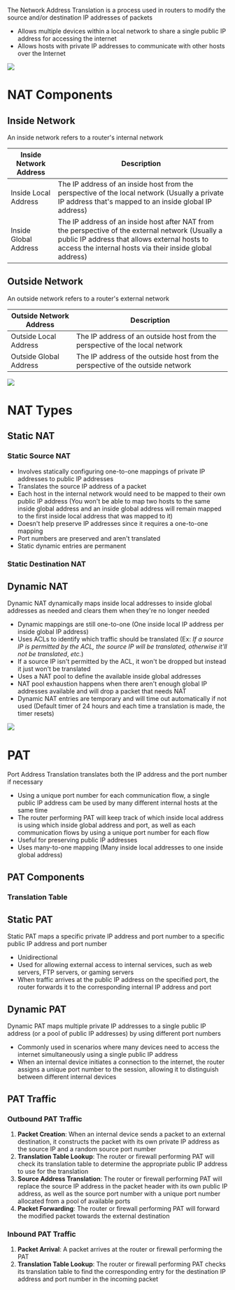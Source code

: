 The Network Address Translation is a process used in routers to modify the source and/or destination IP addresses of packets

* Allows multiple devices within a local network to share a single public IP address for accessing the internet
* Allows hosts with private IP addresses to communicate with other hosts over the Internet

![](https://github.com/JonmarCorpuz/SecondBrain/blob/main/Assets/Whitespace.png)

# NAT Components

## Inside Network

An inside network refers to a router's internal network

| Inside Network Address | Description | 
| --- | --- |
| Inside Local Address | The IP address of an inside host from the perspective of the local network (Usually a private IP address that's mapped to an inside global IP address) |
| Inside Global Address | The IP address of an inside host after NAT from the perspective of the external network (Usually a public IP address that allows external hosts to access the internal hosts via their inside global address) |

## Outside Network

An outside network refers to a router's external network

| Outside Network Address | Description |
| --- | --- |
| Outside Local Address | The IP address of an outside host from the perspective of the local network |
| Outside Global Address | The IP address of the outside host from the perspective of the outside network |

![](https://github.com/JonmarCorpuz/SecondBrain/blob/main/Assets/Whitespace.png)

# NAT Types

## Static NAT

### Static Source NAT

* Involves statically configuring one-to-one mappings of private IP addresses to public IP addresses
* Translates the source IP address of a packet
* Each host in the internal network would need to be mapped to their own public IP address (You won't be able to map two hosts to the same inside global address and an inside global address will remain mapped to the first inside local address that was mapped to it)
* Doesn't help preserve IP addresses since it requires a one-to-one mapping
* Port numbers are preserved and aren't translated
* Static dynamic entries are permanent

### Static Destination NAT

## Dynamic NAT

Dynamic NAT dynamically maps inside local addresses to inside global addresses as needed and clears them when they're no longer needed

* Dynamic mappings are still one-to-one (One inside local IP address per inside global IP address)
* Uses ACLs to identify which traffic should be translated (Ex: *If a source IP is permitted by the ACL, the source IP will be translated, otherwise it'll not be translated*, *etc.*)
* If a source IP isn't permitted by the ACL, it won't be dropped but instead it just won't be translated
* Uses a NAT pool to define the available inside global addresses
* NAT pool exhaustion happens when there aren't enough global IP addresses available and will drop a packet that needs NAT
* Dynamic NAT entries are temporary and will time out automatically if not used (Default timer of 24 hours and each time a translation is made, the timer resets)

![](https://github.com/JonmarCorpuz/SecondBrain/blob/main/Assets/Whitespace.png)

# PAT

Port Address Translation translates both the IP address and the port number if necessary

* Using a unique port number for each communication flow, a single public IP address cam be used by many different internal hosts at the same time
* The router performing PAT will keep track of which inside local address is using which inside global address and port, as well as each communication flows by using a unique port number for each flow
* Useful for preserving public IP addresses
* Uses many-to-one mapping (Many inside local addresses to one inside global address)

## PAT Components

### Translation Table

## Static PAT

Static PAT maps a specific private IP address and port number to a specific public IP address and port number

* Unidirectional
* Used for allowing external access to internal services, such as web servers, FTP servers, or gaming servers
* When traffic arrives at the public IP address on the specified port, the router forwards it to the corresponding internal IP address and port

## Dynamic PAT

Dynamic PAT maps multiple private IP addresses to a single public IP address (or a pool of public IP addresses) by using different port numbers

* Commonly used in scenarios where many devices need to access the internet simultaneously using a single public IP address
* When an internal device initiates a connection to the internet, the router assigns a unique port number to the session, allowing it to distinguish between different internal devices

## PAT Traffic

### Outbound PAT Traffic

1. **Packet Creation**: When an internal device sends a packet to an external destination, it constructs the packet with its own private IP address as the source IP and a random source port number
2. **Translation Table Lookup**: The router or firewall performing PAT will check its translation table to determine the appropriate public IP address to use for the translation
3. **Source Address Translation**: The router or firewall performing PAT will replace the source IP address in the packet header with its own public IP address, as well as the source port number with a unique port number allocated from a pool of available ports
4. **Packet Forwarding**: The router or firewall performing PAT will forward the modified packet towards the external destination

### Inbound PAT Traffic

1. **Packet Arrival**: A packet arrives at the router or firewall performing the PAT
2. **Translation Table Lookup**: The router or firewall performing PAT checks its translation table to find the corresponding entry for the destination IP address and port number in the incoming packet

